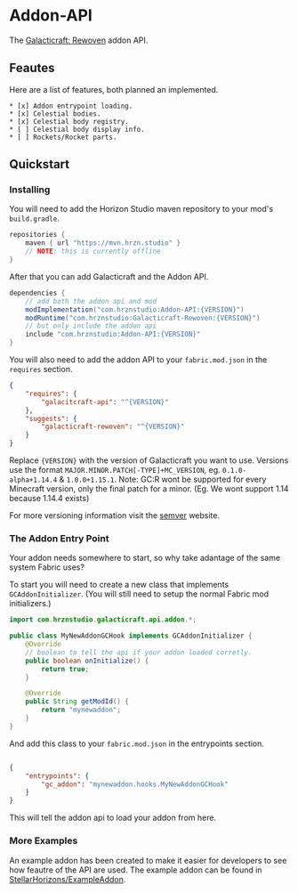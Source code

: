 # Addon-API
The [Galacticraft: Rewoven](https://github.com/StellarHorizons/Addon-API) addon API.

## Feautes
Here are a list of features, both planned an implemented.

    * [x] Addon entrypoint loading.
    * [x] Celestial bodies.
    * [x] Celestial body registry.
    * [ ] Celestial body display info.
    * [ ] Rockets/Rocket parts.

## Quickstart

### Installing
You will need to add the Horizon Studio maven repository to your mod's `build.gradle`.

```gradle
repositories {
    maven { url "https://mvn.hrzn.studio" }
    // NOTE: this is currently offline
}
```

After that you can add Galacticraft and the Addon API.

```gradle
dependencies {
    // add both the addon api and mod
    modImplementation("com.hrznstudio:Addon-API:{VERSION}")
    modRuntime("com.hrznstudio:Galacticraft-Rewoven:{VERSION}")
    // but only include the addon api 
    include "com.hrznstudio:Addon-API:{VERSION}"
}
```

You will also need to add the addon API to your `fabric.mod.json` in the `requires` section.
```json
{
    "requires": {
        "galacitcraft-api": "^{VERSION}"
    },
    "suggests": {
        "galacticraft-rewoven": "^{VERSION}"
    }
}
```

Replace `{VERSION}` with the version of Galacticraft you want to use. Versions use the format `MAJOR.MINOR.PATCH[-TYPE]+MC_VERSION`, eg. `0.1.0-alpha+1.14.4` & `1.0.0+1.15.1`. Note: GC:R wont be supported for every Minecraft version, only the final patch for a minor. (Eg. We wont support 1.14 because 1.14.4 exists)

For more versioning information visit the [semver](https://semver.org/) website.

### The Addon Entry Point
Your addon needs somewhere to start, so why take adantage of the same system Fabric uses?

To start you will need to create a new class that implements `GCAddonInitializer`. (You will still need to setup the normal Fabric mod initializers.)

```java
import com.hrznstudio.galacticraft.api.addon.*;

public class MyNewAddonGCHook implements GCAddonInitializer {
    @Override
    // boolean to tell the api if your addon loaded corretly.
    public boolean onInitialize() {
        return true;
    }

    @Override
    public String getModId() {
        return "mynewaddon";
    }
}
```
And add this class to your `fabric.mod.json` in the entrypoints section.

```json

{
    "entrypoints": {
        "gc_addon": "mynewaddon.hooks.MyNewAddonGCHook"
    }
}
```
This will tell the addon api to load your addon from here.
### More Examples
An example addon has been created to make it easier for developers to see how feautre of the API are used. The example addon can be found in [StellarHorizons/ExampleAddon]().
